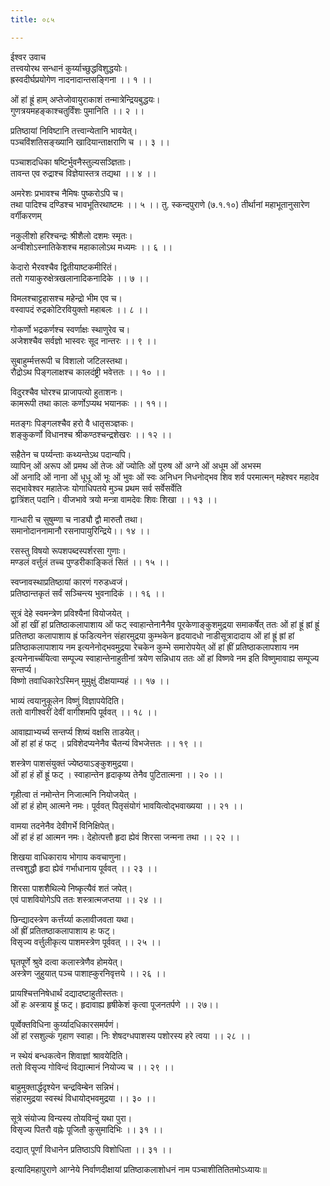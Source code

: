 ```yaml
---
title: ०८५

---
```

ईश्वर उवाच  
तत्त्वयोरथ सन्धानं कुर्य्याच्छुद्धविशुद्धयोः।  
ह्रस्वदीर्घप्रयोगेण नादनादान्तसङ्गिना ।। १ ।।  
  
ओं हां ह्रूं हाम् अप्तेजोवायुराकाशं तन्मात्रेन्द्रियबुद्धयः।  
गुणत्रयमहङ्काश्चतुर्विंशः पुमानिति ।। २ ।।  
  
प्रतिष्ठायां निविष्टानि तत्त्वान्येतानि भावयेत्।  
पञ्चविंशतिसङ्ख्यानि खादियान्ताक्षराणि च ।। ३ ।।  
  
पञ्चाशदधिका षष्टिर्भुवनैस्तुल्यसञ्ज्ञिताः।  
तावन्त एव रुद्राश्च विज्ञेयास्तत्र तद्यथा ।। ४ ।।  
  
अमरेशः प्रभावश्च नैमिषः पुष्करोऽपि च।  
तथा पादिश्च दण्डिश्च भावभूतिरथाष्टमः ।। ५ ।। तु. स्कन्दपुराणे (७.१.१०) तीर्थानां महाभूतानुसारेण वर्गीकरणम्  
  
नकुलीशो हरिश्चन्द्रः श्रीशैलो दशमः स्मृतः।  
अन्वीशोऽस्नातिकेशश्च महाकालोऽथ मध्यमः ।। ६ ।।  
  
केदारो भैरवश्चैव द्वितीयाष्टकमीरितं।  
ततो गयाकुरुक्षेत्रखलानादिकनादिके ।। ७ ।।  
  
विमलश्चाट्टहासश्च महेन्द्रो भीम एव च।  
वस्वापदं रुद्रकोटिरवियुक्तो महाबलः ।। ८ ।।  
  
गोकर्णो भद्रकर्णश्च स्वर्णाक्षः स्थाणुरेव च।  
अजेशश्चैव सर्वज्ञो भास्वरः सूद नान्तरः ।। ९ ।।  
  
सुबाहुर्म्मत्तरूपी च विशालो जटिलस्तथा।  
रौद्रोऽथ पिङ्गलाक्षश्च कालदंष्ट्री भवेत्ततः ।। १० ।।  
  
विदुरश्चैव घोरश्च प्राजापत्यो हुताशनः।  
कामरूपी तथा कालः कर्णोऽप्यथ भयानकः ।। ११।।  
  
मतङ्गः पिङ्गलश्चैव हरो वै धातृसञ्ज्ञकः।  
शङ्कुकर्णो विधानश्च श्रीकण्ठश्चन्द्रशेखरः ।। १२ ।।  
  
सहैतेन च पर्य्यन्ताः कथ्यन्तेऽथ पदान्यपि।  
व्यापिन् ओं अरूप ओं प्रमथ ओं तेजः ओं ज्योतिः ओं पुरुष ओं अग्ने ओं अधूम ओं अभस्म  
ओं अनादि ओं नाना ओं धूधू ओं भूः ओं भुवः ओं स्वः अनिधन निधनोद्भव शिव शर्व परमात्मन् महेश्वर महादेव सद्भावेश्वर महातेजः योगाधिपतये मुञ्च प्रथम सर्व सर्वेसर्वेति  
द्वात्रिंशत् पदानि। वीजभावे त्रयो मन्त्रा वामदेवः शिवः शिखा ।। १३ ।।  
  
गान्धारी च सुषुम्णा च नाड्यौ द्वौ मारुतौ तथा।  
समानोदाननामानौ रसनापायुरिन्द्रिये।। १४ ।।  
  
रसस्तु विषयो रूपशपब्दस्पर्शरसा गुणाः।  
मण्डलं वर्त्तुलं तच्च पुण्डरीकाङ्कितं सितं ।। १५ ।।  
  
स्वप्नावस्थाप्रतिष्ठायां कारणं गरुडध्वजं।  
प्रतिष्ठान्तकृतं सर्वं सञ्चिन्त्य भुवनादिकं ।। १६ ।।  
  
सूत्रं देहे स्वमन्त्रेण प्रविश्यैनां वियोजयेत् ।  
ओं हां खीं हां प्रतिष्ठाकलापाशाय ओं फट् स्वाहान्तेनानैनैव पूरकेणाङ्कुशमुद्रया समाकर्षेत् ततः ओं हां ह्रूं ह्रां ह्रूं प्रतितष्ठा कलापाशाय ह्रं फडित्यनेन संहारमुद्रया कुम्भकेन हृदयादधो नाडीसूत्रादादाय ओं हां ह्रूं ह्रां हां प्रतिष्ठाकलापाशाय नम इत्यनेनोद्भवमुद्रया रेचकेन कुम्भे समारोपयेत् ओं हां ह्रीं प्रतिष्ठाकलापशाय नम इत्यनेनार्च्चयित्वा सम्पूज्य स्वाहान्तेनाहुतीनां त्रयेण सन्निधाय ततः ओं हां विष्णवे नम इति विष्णुमावाह्य सम्पूज्य सन्तर्प्य।  
विष्णो तवाधिकारेऽस्मिन् मुमुक्षुं दीक्षयाम्यहं ।। १७ ।।  
  
भाव्यं त्वयानुकूलेन विष्णुं विज्ञापयेदिति।  
ततो वागीश्वरीं देवीं वागीशमपि पूर्ववत् ।। १८ ।।  
  
आवाह्याभ्यर्च्य सन्तर्प्य शिष्यं वक्षसि ताडयेत्।  
ओं हां हां हं फट् । प्रविशेदप्यनेनैव चैतन्यं विभजेत्ततः ।। १९ ।।  
  
शस्त्रेण पाशसंयुक्तं ज्येष्ठयाऽङ्कुशमुद्रया।  
ओं हां हं हों ह्रूं फट् । स्वाहान्तेन हृदाकृष्य तेनैव पुटितात्मना ।। २० ।।  
  
गृहीत्वा तं नमोन्तेन निजात्मनि नियोजयेत् ।  
ओं हां हं होम् आत्मने नमः। पूर्ववत् पितृसंयोगं भावयित्वोद्भवाख्यया ।। २१ ।।  
  
वामया तदनेनैव देवीगर्भे विनिक्षिपेत्।  
ओं हां हं हां आत्मन नमः। देहोत्पत्तौ हृदा ह्येवं शिरसा जन्मना तथा ।। २२ ।।  
  
शिखया वाधिकाराय भोगाय कवचाणुना।  
तत्त्वशुद्धौ हृदा ह्येवं गर्भाधानाय पूर्ववत् ।। २३ ।।  
  
शिरसा पाशशैथिल्ये निष्कृत्यैवं शतं जपेत्।  
एवं पाशवियोगेऽपि ततः शस्त्रात्मजप्तया ।। २४ ।।  
  
छिन्द्यादस्त्रेण कर्त्तंर्य्या कलावीजवता यथा।  
ओं ह्रीं प्रतितष्ठाकलापाशाय हः फट्।  
विसृज्य वर्त्तुलीकृत्य पाशमस्त्रेण पूर्ववत् ।। २५ ।।  
  
घृतपूर्णे श्रुवे दत्वा कलास्त्रेणैव होमयेत्।  
अस्त्रेण जुहुयात् पञ्च पाशाह्कुरनिवृत्तये ।। २६ ।।  
  
प्रायश्चित्तनिषेधार्थं दद्यादष्टाहुतीस्ततः।  
ओं हः अस्त्राय ह्रूं फट्। हृदावाह्य हृषीकेशं कृत्वा पूजनतर्पणे ।। २७।।  
  
पूर्व्वेक्तविधिना कुर्य्यादधिकारसमर्पणं।  
ओं हां रसशुल्कं गृहाण स्वाहा। निः शेषदग्धपाशस्य पशोरस्य हरे त्वया ।। २८ ।।  
  
न स्थेयं बन्धकत्वेन शिवाज्ञां श्रावयेदिति।  
ततो विसृज्य गोविन्दं विद्यात्मानं नियोज्य च ।। २९ ।।  
  
बाहुमुक्तार्द्धदृश्येन चन्द्रविम्बेन सन्निभं।  
संहारमुद्रया स्वस्थं विधायोद्भवमुद्रया ।। ३० ।।  
  
सूत्रे संयोज्य विन्यस्य तोयविन्दुं यथा पुरा।  
विसृज्य पितरौ वह्नेः पूजितौ कुसुमादिभिः ।। ३१ ।।  
  
दद्यात् पूर्णां विधानेन प्रतिष्ठाऽपि विशोधिता ।। ३१ ।।  
  
इत्यादिमहापुराणे आग्नेये निर्वाणदीक्षायां प्रतिष्ठाकलाशोधनं नाम पञ्चाशीतितितमोऽध्यायः॥